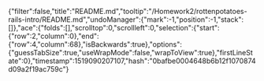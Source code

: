 {"filter":false,"title":"README.md","tooltip":"/Homework2/rottenpotatoes-rails-intro/README.md","undoManager":{"mark":-1,"position":-1,"stack":[]},"ace":{"folds":[],"scrolltop":0,"scrollleft":0,"selection":{"start":{"row":2,"column":0},"end":{"row":4,"column":68},"isBackwards":true},"options":{"guessTabSize":true,"useWrapMode":false,"wrapToView":true},"firstLineState":0},"timestamp":1519090207107,"hash":"0bafbe0004648b6b12f1070874d09a2f19ac759c"}